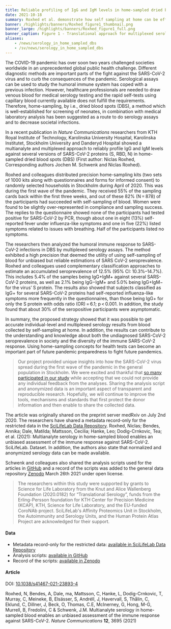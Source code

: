 ```yaml
---
title: Reliable profiling of IgG and IgM levels in home-sampled dried blood spots
date: 2021-10-18
summary: Roxhed et al. demonstrate how self sampling at home can be effective by profiling IgG and IgM levels against several versions of SARS-CoV-2 proteins (S, RBD, N) in home-sampled dried blood spots. Metadata records and the analysis scripts used in the study are shared.
banner: /highlights/banners/Roxhed_figure1_thumbnail.png
banner_large: /highlights/banners/Roxhed_figure1_full.png
banner_caption: Figure 1 - Translational approach for multiplexed serology in home-sampled dried blood spots from Roxhed et al. (2021).
aliases:
    - /news/serology_in_home_sampled_dbs
    - /sv/news/serology_in_home_sampled_dbs
---
```


The COVID-19 pandemic has over soon two years challenged societies worldwide in an unprecedented global public health challenge. Different diagnostic methods are important parts of the fight against the SARS-CoV-2 virus and to curb the consequences of the pandemic. Serological assays can be used to study the humoral immune system has coped with a previous infection. However, healthcare professionals are needed to draw venous blood for medical serology testing and the rapid self-tests using capillary blood currently available does not fulfill the requirements. Therefore, home-sampling, by i.e., dried blood spots (DBS), a method which is well-established for screening of neonates, in combination with medical laboratory analysis has been suggested as a route to do serology assays and to decrease societal infections.

In a recent publication in *Nature Communications* researchers from KTH Royal Institute of Technology, Karolinska University Hospital, Karolinska Institutet, Stockholm University and Danderyd Hospital showed a multianalyte and multiplexed approach to reliably profile IgG and IgM levels against several versions of SARS-CoV-2 proteins (S, RBD, N) in home-sampled dried blood spots (DBS) (First author: Niclas Roxhed, Corresponding authors Jochen M. Schwenk and Niclas Roxhed).

Roxhed and colleagues distributed precision home-sampling kits (two sets of 1000 kits along with questionnaires and forms for informed consent) to randomly selected households in Stockholm during April of 2020. This was during the first wave of the pandemic. They received 55% of the sampling cards back within the first three weeks, and out of these 82% (N = 878) of the participants had succeeded with self-sampling of blood. Women were found to be slightly over-represented in compliance and sampling success. The replies to the questionnaire showed none of the participants had tested positive for SARS-CoV-2 by PCR, though about one in eight (13%) self-reported fever under influenza-like symptoms and one in five (22%) listed symptoms related to issues with breathing. Half of the participants listed no symptoms.

The researchers then analyzed the humoral immune response to SARS-CoV-2 infections in DBS by multiplexed serology assays. The method exhibited a high precision that deemed the utility of using self-sampling of blood for unbiased but reliable estimations of SARS CoV-2 seroprevalence. Roxhed and colleagues used complementary classification approaches to estimate an accumulated seroprevalence of 12.5% (95% CI: 10.3%–14.7%). This includes 5.4% of the samples being IgG+IgM+ against several SARS-CoV-2 proteins, as well as 2.1% being IgG−IgM+ and 5.0% being IgG+IgM− for the virus’ S protein. The results also showed that subjects classified as IgG+ for several SARS-CoV-2 proteins had self-reported influenza-like symptoms more frequently in the questionnaires, than those being IgG+ for only the S protein with odds ratio (OR) = 6.1; p < 0.001. In addition, the study found that about 30% of the seropositive participants were asymptomatic.

In summary, the proposed strategy showed that it was possible to get accurate individual-level and multiplexed serology results from blood collected by self-sampling at home. In addition, the results can contribute to the understanding and knowledge about both the undiagnosed SARS-CoV-2 seroprevalence in society and the diversity of the immune SARS-CoV-2 response. Using home-sampling concepts for health tests can become an important part of future pandemic preparedness to fight future pandemics.

>Our project provided unique insights into how the SARS-CoV-2 virus spread during the first wave of the pandemic in the general population in Stockholm. We were excited and thankful that [so many participated in our study](https://www.dn.se/sthlm/jezzica-deltar-i-studie-for-att-utveckla-nya-testmetoder-jatteviktigt-att-vara-med) while accepting that we could not provide any individual feedback from the analyses. Sharing the analysis script and anonymized data is an important aspect of transparent and reproducible research. Hopefully, we will continue to improve the tools, mechanisms and standards that first protect the donor information and then enable to share the collected data.

The article was originally shared on the preprint server medRxiv on July 2nd 2020. The researchers have shared a metadata record-only for the restricted data in the [SciLifeLab Data Repository](https://scilifelab.figshare.com/articles/dataset/Multianalyte_serology_in_home-sampled_blood_enables_an_unbiased_assessment_of_the_immune_response_against_SARS-CoV-2/14555520). Roxhed, Niclas; Bendes, Annika; Dale, Matilda; Mattsson, Cecilia; Hanke, Leo; Dodig-Crnkovic, Tea; et al. (2021): Multianalyte serology in home-sampled blood enables an unbiased assessment of the immune response against SARS-CoV-2. SciLifeLab. Dataset. In addition, the authors also state that normalized and anonymized serology data can be made available.

Schwenk and colleagues also shared the analysis scripts used for the articles in [GitHub](https://github.com/Schwenk-Lab/covid19-serology/tree/v1.0.0) and a record of the scripts was added to the general data repository [Zenodo](https://zenodo.org/record/4638597#.YW1LfdlByX3) March 26th 2021 under open license.

>The researchers within this study were supported by grants to Science for Life Laboratory from the Knut and Alice Wallenberg Foundation (2020.0182) for “Translational Serology”, funds from the Erling-Persson foundation for KTH Center for Precision Medicine (KCAP), KTH, Science for Life Laboratory, and the EU-funded CoroNAb project. SciLifeLab's Affinity Proteomics Unit in Stockholm, the Autoimmunity and Serology Units, and the Human Protein Atlas Project are acknowledged for their support.

#### Data

* Metadata record-only for the restricted data: [available in SciLifeLab Data Repository](https://scilifelab.figshare.com/articles/dataset/Multianalyte_serology_in_home-sampled_blood_enables_an_unbiased_assessment_of_the_immune_response_against_SARS-CoV-2/14555520)
* Analysis scripts: [available in GitHub](https://github.com/Schwenk-Lab/covid19-serology/tree/v1.0.0)
* Record of the scripts: [available in Zenodo](https://zenodo.org/record/4638597#.YW1LfdlByX3)

#### Article

DOI: [10.1038/s41467-021-23893-4](https://www.nature.com/articles/s41467-021-23893-4)

Roxhed, N, Bendes, A, Dale, ma, Mattsson, C, Hanke, L, Dodig-Crnkovic, T, Murray, C, Meineke, B, Elsässer, S, Andréll, J, Havervall, S, Thålin, C, Eklund, C, Dillner, J, Beck, O, Thomas, C.E, McInerney, G, Hong, M-G, Murrell, B, Fredolini, C & Schwenk, J.M. Multianalyte serology in home-sampled blood enables an unbiased assessment of the immune response against SARS-CoV-2. *Nature Communications* **12**, 3695 (2021)
